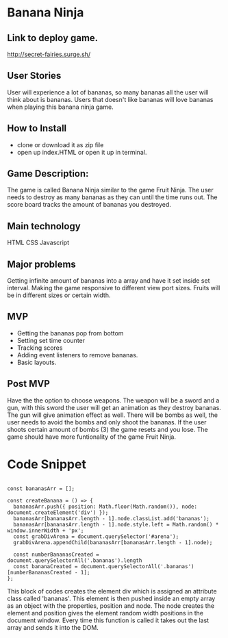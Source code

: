 # Banana Ninja

## Link to deploy game.
 http://secret-fairies.surge.sh/

## User Stories
User will experience a lot of bananas, so many bananas all the user will think about is bananas.
Users that doesn't like bananas will love bananas when playing this banana ninja game.



## How to Install
- clone or download it as zip file
- open up index.HTML or open it up in terminal.

## Game Description:

The game is called Banana Ninja similar to the game Fruit Ninja.
The user needs to destroy as many bananas as they can until the time runs out.
The score board tracks the amount of bananas you destroyed.

## Main technology

HTML
CSS
Javascript

## Major problems

Getting infinite amount of bananas into a array and have it set inside set interval.
Making the game responsive to different view port sizes. Fruits will be in different sizes or certain width.


## MVP
- Getting the bananas pop from bottom
- Setting set time counter
- Tracking scores
- Adding event listeners to remove bananas.
- Basic layouts.

## Post MVP

Have the the option to choose weapons. The weapon will be a sword and a gun, with this sword the user will get an animation as they destroy bananas. The gun will give animation effect as well. There will be bombs as well, the user needs to avoid the bombs and only shoot the bananas. If the user shoots certain amount of bombs (3) the game resets and you lose. The game should have more funtionality of the game Fruit Ninja.

# Code Snippet
```

const bananasArr = [];

const createBanana = () => {
  bananasArr.push({ position: Math.floor(Math.random()), node: document.createElement('div') });
  bananasArr[bananasArr.length - 1].node.classList.add('bananas');
  bananasArr[bananasArr.length - 1].node.style.left = Math.random() * window.innerWidth + 'px';
  const grabDivArena = document.querySelector('#arena');
  grabDivArena.appendChild(bananasArr[bananasArr.length - 1].node);

  const numberBananasCreated = document.querySelectorAll('.bananas').length
  const bananaCreated = document.querySelectorAll('.bananas')[numberBananasCreated - 1];
};

```
This block of codes creates the element div which is assigned an attribute class called 'bananas'. This element is then pushed inside an empty array as an object with the properties, position and node. The node creates the element and position gives the element random width positions in the document window. Every time this function is called it takes out the last array and sends it into the DOM.
